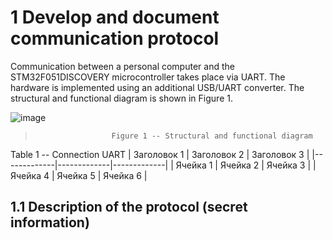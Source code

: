 # 1 Develop and document communication protocol
Communication between a personal computer and the STM32F051DISCOVERY microcontroller takes place via UART. The hardware is implemented using an additional USB/UART converter. The structural and functional diagram is shown in Figure 1.

![image](https://github.com/user-attachments/assets/87e82d2d-3c19-425e-bd1e-8634da0142ac)     
>                      Figure 1 -- Structural and functional diagram



Table 1 -- Сonnection UART
| Заголовок 1 | Заголовок 2 | Заголовок 3 |
|-------------|-------------|-------------|
| Ячейка 1   | Ячейка 2   | Ячейка 3   |
| Ячейка 4   | Ячейка 5   | Ячейка 6   |

## 1.1 Description of the protocol (secret information)
